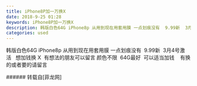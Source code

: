 ```yaml
---
title: iPhone8P加一万换X
date: 2018-9-25 01:28
keywords: iPhone8P加一万换X
description: 韩版白色64G iPhone8p 从用到现在用套用膜 一点划痕没有  9.99新  3月4号激活   想加钱换 X  有想法的朋友可以留言 颜色不限  64G最好  可以适当加钱    有换的或者要的请留言
categories: used
---
```

<td class="t_f" id="postmessage_1874395">

韩版白色64G iPhone8p 从用到现在用套用膜 一点划痕没有  9.99新  3月4号激活   想加钱换 X  有想法的朋友可以留言 颜色不限  64G最好  可以适当加钱    有换的或者要的请留言<br/>
</td>
###### 转载自[菲龙网]
